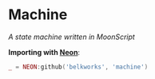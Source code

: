 
# Machine
*A state machine written in MoonScript*

**Importing with [Neon](https://github.com/Belkworks/NEON)**:
```lua
_ = NEON:github('belkworks', 'machine')
```
